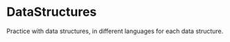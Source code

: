 DataStructures
==============

Practice with data structures, in different languages for each data structure. 

